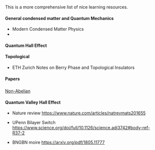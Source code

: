 This is a more comprehensive list of nice learning resources.

#### General condensed matter and Quantum Mechanics

* Modern Condensed Matter Physics
* 

#### Quantum Hall Effect


#### Topological 

* ETH Zurich Notes on Berry Phase and Topological Insulators


#### Papers

##### 

[Non-Abelian](https://arxiv.org/pdf/0707.1889)


#### Quantum Valley Hall Effect
* Nature review https://www.nature.com/articles/natrevmats201655

* UPenn Bilayer Switch https://www.science.org/doi/full/10.1126/science.adj3742#body-ref-R37-2 
* BNGBN moire https://arxiv.org/pdf/1805.11777